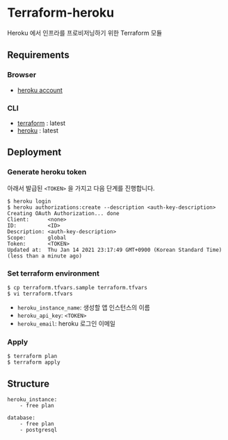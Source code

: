 # Terraform-heroku

Heroku 에서 인프라를 프로비저닝하기 위한 Terraform 모듈

## Requirements

### Browser

- [heroku account](https://signup.heroku.com/login)

### CLI

- [terraform](https://learn.hashicorp.com/tutorials/terraform/install-cli) : latest
- [heroku](https://devcenter.heroku.com/articles/heroku-cli) : latest

## Deployment

### Generate heroku token

아래서 발급된 `<TOKEN>` 을 가지고 다음 단계를 진행합니다.

```shell
$ heroku login
$ heroku authorizations:create --description <auth-key-description>
Creating OAuth Authorization... done
Client:      <none>
ID:          <ID>
Description: <auth-key-description>
Scope:       global
Token:       <TOKEN>
Updated at:  Thu Jan 14 2021 23:17:49 GMT+0900 (Korean Standard Time) (less than a minute ago)
```

### Set terraform environment

```shell
$ cp terraform.tfvars.sample terraform.tfvars
$ vi terraform.tfvars
```

- `heroku_instance_name`: 생성할 앱 인스턴스의 이름
- `heroku_api_key`: `<TOKEN>`
- `heroku_email`: heroku 로그인 이메일

### Apply

```shell
$ terraform plan
$ terraform apply
```

## Structure

```
heroku_instance:
	- free plan

database:
	- free plan
	- postgresql
```

